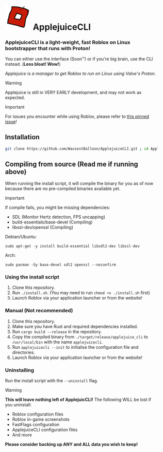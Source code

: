 # <img src="assets/crudejuice.png" width=85px> ApplejuiceCLI
### ApplejuiceCLI is a light-weight, fast Roblox on Linux bootstrapper that runs with Proton!

You can either use the interface (Soon™) or if you're big brain, use the CLI instead. (**Less bloat! Wow!**)

*Applejuice is a manager to get Roblox to run on Linux using Valve's Proton.*

> [!WARNING]
> Applejuice is still in VERY EARLY development, and may not work as expected.

> [!IMPORTANT]
> For issues you encounter while using Roblox, please refer to [this pinned issue](https://github.com/WaviestBalloon/ApplejuiceCLI/issues/1)!

## Installation

```bash
git clone https://github.com/WaviestBalloon/ApplejuiceCLI.git ; cd ApplejuiceCLI ; chmod +x ./install.sh ; bash ./install.sh
```

## Compiling from source (Read me if running above)

When running the install script, it will compile the binary for you as of now because there are no pre-compiled binaries available yet.

> [!IMPORTANT]
> If compile fails, you might be missing dependencies: 
> - SDL (Monitor Hertz detection, FPS uncapping)
> - build-essentials/base-devel (Compiling)
> - libssl-dev/openssl (Compiling)
>
> Debian/Ubuntu: 
> ```
> sudo apt-get -y install build-essential libsdl2-dev libssl-dev
> ```
> Arch: 
> ```
> sudo pacman -Sy base-devel sdl2 openssl --noconfirm
> ```

### Using the install script

1. Clone this repository.
2. Run `./install.sh`. (You may need to run `chmod +x ./install.sh` first)
3. Launch Roblox via your application launcher or from the website!

### Manual (Not recommended)

1. Clone this repository.
2. Make sure you have Rust and required dependencies installed.
3. Run `cargo build --release` in the repository.
4. Copy the compiled binary from `./target/release/applejuice_cli` to `/usr/local/bin` with the name `applejuicecli`.
5. Run `applejuicecli --init` to initialise the configuration file and directories.
6. Launch Roblox via your application launcher or from the website!

### Uninstalling

Run the install script with the `--uninstall` flag.

> [!WARNING]
> **This will leave nothing left of ApplejuicCLI!**
> The following WILL be lost if you uninstall:
> - Roblox configuration files
> - Roblox in-game screenshots
> - FastFlags configuration
> - ApplejuiceCLI configuration files
> - And more
> 
> **Please consider backing up ANY and ALL data you wish to keep!**
